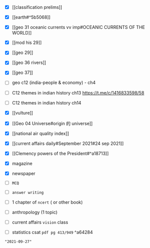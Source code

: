 - [x] [[classification prelims]]
- [x] [[earth#^5b5068]]
- [x] [[geo 31 oceanic currents vv imp#OCEANIC CURRENTS OF THE WORLD]]
- [x] [[mod his 29]]
- [x] [[geo 29]]
- [x] [[geo 36 rivers]]
- [x] [[geo 37]]

- [ ] geo c12 (india-people & economy) - ch4

- [ ] C12 themes in indian history ch13
	https://t.me/c/1416833598/58
- [ ] C12 themes in indian history ch14

- [x] [[vulture]]

- [x] [[Geo 04 Universe#origin 的 universe]]
- [x] [[national air quality index]]
- [x] [[current affairs daily#September 2021#24 sep 2021]]
- [x] [[Clemency powers of the President#^a18713]]

- [x] magazine 
- [x] newspaper
- [ ] `MCQ`
- [ ] `answer writing`
- [ ] 1 chapter of `ncert` ( or other book)
- [ ] anthropology (1 topic)
- [ ] current affairs `vision` class

- [ ] statistics csat `pdf pg 413/949` ^a64284

```query 2021-09-28 18:44
"2021-09-27"
```